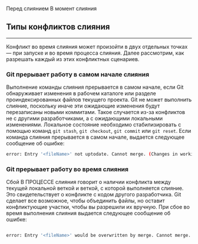
Перед слиянием
В момент слияния 

## Типы конфликтов слияния

---

Конфликт во время слияния может произойти в двух отдельных точках — при запуске и во время процесса слияния. Далее рассмотрим, как разрешать каждый из этих конфликтных сценариев.

### Git прерывает работу в самом начале слияния

Выполнение команды слияния прерывается в самом начале, если Git обнаруживает изменения в рабочем каталоге или разделе проиндексированных файлов текущего проекта. Git не может выполнить слияние, поскольку иначе эти ожидающие изменения будут перезаписаны новыми коммитами. Такое случается из-за конфликтов не с другими разработчиками, а с ожидающими локальными изменениями. Локальное состояние необходимо стабилизировать с помощью команд `git stash`, `git checkout`, `git commit` или `git reset`. Если команда слияния прерывается в самом начале, выдается следующее сообщение об ошибке:

```bash
error: Entry '<fileName>' not uptodate. Cannot merge. (Changes in working directory)
```

### Git прерывает работу во время слияния

Сбой В ПРОЦЕССЕ слияния говорит о наличии конфликта между текущей локальной веткой и веткой, с которой выполняется слияние. Это свидетельствует о конфликте с кодом другого разработчика. Git сделает все возможное, чтобы объединить файлы, но оставит конфликтующие участки, чтобы вы разрешили их вручную. При сбое во время выполнения слияния выдается следующее сообщение об ошибке:

```bash

error: Entry '<fileName>' would be overwritten by merge. Cannot merge. (Changes in staging area)

```
